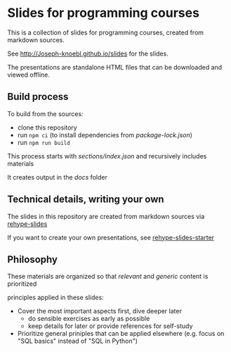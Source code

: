 # Slides for programming courses

This is a collection of slides for programming courses, created from markdown sources.

See <http://Joseph-knoebl.github.io/slides> for the slides.

The presentations are standalone HTML files that can be downloaded and viewed offline.

## Build process

To build from the sources:

- clone this repository
- run `npm ci` (to install dependencies from _package-lock.json_)
- run `npm run build`

This process starts with _sections/index.json_ and recursively includes materials

It creates output in the _docs_ folder

## Technical details, writing your own

The slides in this repository are created from markdown sources via [rehype-slides](https://github.com/Joseph-knoebl/rehype-slides)

If you want to create your own presentations, see [rehype-slides-starter](https://github.com/Joseph-knoebl/rehype-slides-starter)

## Philosophy

These materials are organized so that _relevant_ and _generic_ content is prioritized

principles applied in these slides:

- Cover the most important aspects first, dive deeper later
  - do sensible exercises as early as possible
  - keep details for later or provide references for self-study
- Prioritize general priniples that can be applied elsewhere (e.g. focus on "SQL basics" instead of "SQL in Python")
